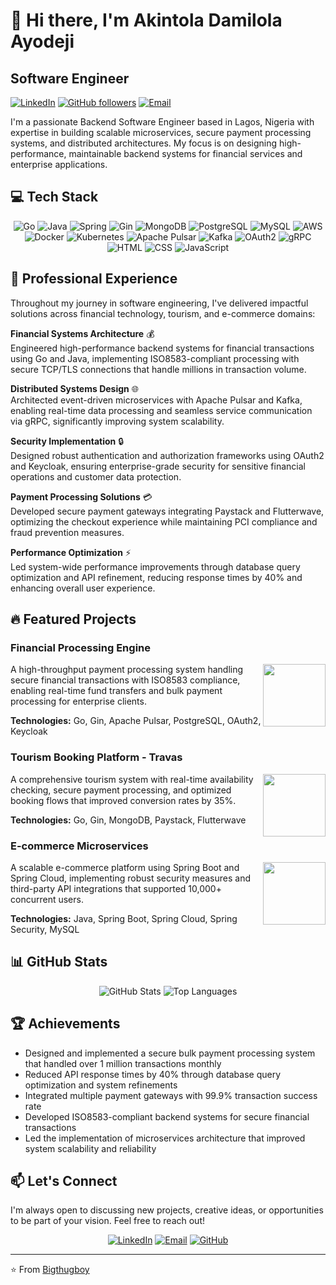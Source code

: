 # 👋 Hi there, I'm Akintola Damilola Ayodeji

## Software Engineer 

[![LinkedIn](https://img.shields.io/badge/LinkedIn-0077B5?style=for-the-badge&logo=linkedin&logoColor=white)](https://www.linkedin.com/in/damilola-akintola-663a62249/)
[![GitHub followers](https://img.shields.io/github/followers/Bigthugboy?style=for-the-badge&logo=github)](https://github.com/Bigthugboy?tab=followers)
[![Email](https://img.shields.io/badge/Email-ayodeji2K@gmail.com-red?style=for-the-badge&logo=gmail&logoColor=white)](mailto:ayodeji2K@gmail.com)

I'm a passionate Backend Software Engineer based in Lagos, Nigeria with expertise in building scalable microservices, secure payment processing systems, and distributed architectures. My focus is on designing high-performance, maintainable backend systems for financial services and enterprise applications.

## 💻 Tech Stack

<div align="center">

![Go](https://img.shields.io/badge/Go-00ADD8?style=for-the-badge&logo=go&logoColor=white)
![Java](https://img.shields.io/badge/Java-ED8B00?style=for-the-badge&logo=openjdk&logoColor=white)
![Spring](https://img.shields.io/badge/Spring-6DB33F?style=for-the-badge&logo=spring&logoColor=white)
![Gin](https://img.shields.io/badge/Gin-00ADD8?style=for-the-badge&logo=go&logoColor=white)
![MongoDB](https://img.shields.io/badge/MongoDB-4EA94B?style=for-the-badge&logo=mongodb&logoColor=white)
![PostgreSQL](https://img.shields.io/badge/PostgreSQL-316192?style=for-the-badge&logo=postgresql&logoColor=white)
![MySQL](https://img.shields.io/badge/MySQL-00000F?style=for-the-badge&logo=mysql&logoColor=white)
![AWS](https://img.shields.io/badge/AWS-232F3E?style=for-the-badge&logo=amazon-aws&logoColor=white)
![Docker](https://img.shields.io/badge/Docker-2496ED?style=for-the-badge&logo=docker&logoColor=white)
![Kubernetes](https://img.shields.io/badge/Kubernetes-326CE5?style=for-the-badge&logo=kubernetes&logoColor=white)
![Apache Pulsar](https://img.shields.io/badge/Apache_Pulsar-066DA5?style=for-the-badge&logo=apache&logoColor=white)
![Kafka](https://img.shields.io/badge/Kafka-231F20?style=for-the-badge&logo=apache-kafka&logoColor=white)
![OAuth2](https://img.shields.io/badge/OAuth2-EB5424?style=for-the-badge&logo=auth0&logoColor=white)
![gRPC](https://img.shields.io/badge/gRPC-4285F4?style=for-the-badge&logo=google&logoColor=white)
![HTML](https://img.shields.io/badge/HTML5-E34F26?style=for-the-badge&logo=html5&logoColor=white)
![CSS](https://img.shields.io/badge/CSS3-1572B6?style=for-the-badge&logo=css3&logoColor=white)
![JavaScript](https://img.shields.io/badge/JavaScript-F7DF1E?style=for-the-badge&logo=javascript&logoColor=black)

</div>

## 🚀 Professional Experience

Throughout my journey in software engineering, I've delivered impactful solutions across financial technology, tourism, and e-commerce domains:

**Financial Systems Architecture** 💰  
Engineered high-performance backend systems for financial transactions using Go and Java, implementing ISO8583-compliant processing with secure TCP/TLS connections that handle millions in transaction volume.

**Distributed Systems Design** 🌐  
Architected event-driven microservices with Apache Pulsar and Kafka, enabling real-time data processing and seamless service communication via gRPC, significantly improving system scalability.

**Security Implementation** 🔒  
Designed robust authentication and authorization frameworks using OAuth2 and Keycloak, ensuring enterprise-grade security for sensitive financial operations and customer data protection.

**Payment Processing Solutions** 💳  
Developed secure payment gateways integrating Paystack and Flutterwave, optimizing the checkout experience while maintaining PCI compliance and fraud prevention measures.

**Performance Optimization** ⚡  
Led system-wide performance improvements through database query optimization and API refinement, reducing response times by 40% and enhancing overall user experience.

## 🔥 Featured Projects

### Financial Processing Engine
<img align="right" width="100" height="100" src="https://img.shields.io/badge/Go-00ADD8?style=for-the-badge&logo=go&logoColor=white">

A high-throughput payment processing system handling secure financial transactions with ISO8583 compliance, enabling real-time fund transfers and bulk payment processing for enterprise clients.

**Technologies:** Go, Gin, Apache Pulsar, PostgreSQL, OAuth2, Keycloak

### Tourism Booking Platform - Travas
<img align="right" width="100" height="100" src="https://img.shields.io/badge/Go-00ADD8?style=for-the-badge&logo=go&logoColor=white">

A comprehensive tourism system with real-time availability checking, secure payment processing, and optimized booking flows that improved conversion rates by 35%.

**Technologies:** Go, Gin, MongoDB, Paystack, Flutterwave

### E-commerce Microservices
<img align="right" width="100" height="100" src="https://img.shields.io/badge/Java-ED8B00?style=for-the-badge&logo=openjdk&logoColor=white">

A scalable e-commerce platform using Spring Boot and Spring Cloud, implementing robust security measures and third-party API integrations that supported 10,000+ concurrent users.

**Technologies:** Java, Spring Boot, Spring Cloud, Spring Security, MySQL

## 📊 GitHub Stats

<div align="center">
  <img src="https://github-readme-stats.vercel.app/api?username=Bigthugboy&show_icons=true&theme=radical" alt="GitHub Stats" />
  <img src="https://github-readme-stats.vercel.app/api/top-langs/?username=Bigthugboy&layout=compact&theme=radical" alt="Top Languages" />
</div>

## 🏆 Achievements

- Designed and implemented a secure bulk payment processing system that handled over 1 million transactions monthly
- Reduced API response times by 40% through database query optimization and system refinements
- Integrated multiple payment gateways with 99.9% transaction success rate
- Developed ISO8583-compliant backend systems for secure financial transactions
- Led the implementation of microservices architecture that improved system scalability and reliability

## 📫 Let's Connect

I'm always open to discussing new projects, creative ideas, or opportunities to be part of your vision. Feel free to reach out!

<div align="center">
  
[![LinkedIn](https://img.shields.io/badge/LinkedIn-Connect-blue?style=for-the-badge&logo=linkedin)](https://www.linkedin.com/in/damilola-akintola-663a62249/)
[![Email](https://img.shields.io/badge/Email-Contact-red?style=for-the-badge&logo=gmail)](mailto:ayodeji2K@gmail.com)
[![GitHub](https://img.shields.io/badge/GitHub-Follow-black?style=for-the-badge&logo=github)](https://github.com/Bigthugboy)

</div>

---

⭐️ From [Bigthugboy](https://github.com/Bigthugboy)
